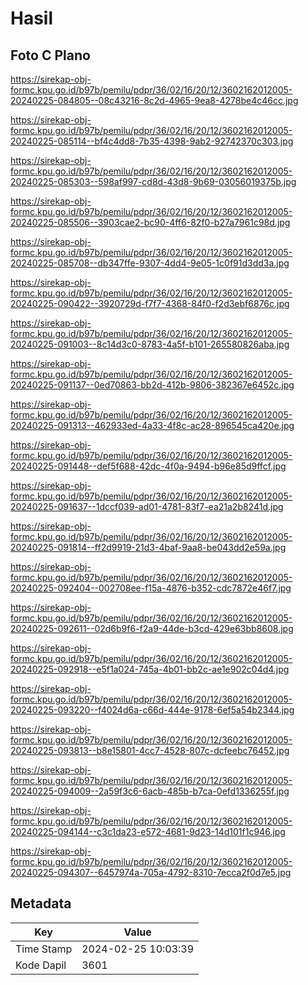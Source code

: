 # Hasil

## Foto C Plano

https://sirekap-obj-formc.kpu.go.id/b97b/pemilu/pdpr/36/02/16/20/12/3602162012005-20240225-084805--08c43216-8c2d-4965-9ea8-4278be4c46cc.jpg

https://sirekap-obj-formc.kpu.go.id/b97b/pemilu/pdpr/36/02/16/20/12/3602162012005-20240225-085114--bf4c4dd8-7b35-4398-9ab2-92742370c303.jpg

https://sirekap-obj-formc.kpu.go.id/b97b/pemilu/pdpr/36/02/16/20/12/3602162012005-20240225-085303--598af997-cd8d-43d8-9b69-03056019375b.jpg

https://sirekap-obj-formc.kpu.go.id/b97b/pemilu/pdpr/36/02/16/20/12/3602162012005-20240225-085506--3903cae2-bc90-4ff6-82f0-b27a7961c98d.jpg

https://sirekap-obj-formc.kpu.go.id/b97b/pemilu/pdpr/36/02/16/20/12/3602162012005-20240225-085708--db347ffe-9307-4dd4-9e05-1c0f91d3dd3a.jpg

https://sirekap-obj-formc.kpu.go.id/b97b/pemilu/pdpr/36/02/16/20/12/3602162012005-20240225-090422--3920729d-f7f7-4368-84f0-f2d3ebf6876c.jpg

https://sirekap-obj-formc.kpu.go.id/b97b/pemilu/pdpr/36/02/16/20/12/3602162012005-20240225-091003--8c14d3c0-8783-4a5f-b101-265580826aba.jpg

https://sirekap-obj-formc.kpu.go.id/b97b/pemilu/pdpr/36/02/16/20/12/3602162012005-20240225-091137--0ed70863-bb2d-412b-9806-382367e6452c.jpg

https://sirekap-obj-formc.kpu.go.id/b97b/pemilu/pdpr/36/02/16/20/12/3602162012005-20240225-091313--462933ed-4a33-4f8c-ac28-896545ca420e.jpg

https://sirekap-obj-formc.kpu.go.id/b97b/pemilu/pdpr/36/02/16/20/12/3602162012005-20240225-091448--def5f688-42dc-4f0a-9494-b96e85d9ffcf.jpg

https://sirekap-obj-formc.kpu.go.id/b97b/pemilu/pdpr/36/02/16/20/12/3602162012005-20240225-091637--1dccf039-ad01-4781-83f7-ea21a2b8241d.jpg

https://sirekap-obj-formc.kpu.go.id/b97b/pemilu/pdpr/36/02/16/20/12/3602162012005-20240225-091814--ff2d9919-21d3-4baf-9aa8-be043dd2e59a.jpg

https://sirekap-obj-formc.kpu.go.id/b97b/pemilu/pdpr/36/02/16/20/12/3602162012005-20240225-092404--002708ee-f15a-4876-b352-cdc7872e46f7.jpg

https://sirekap-obj-formc.kpu.go.id/b97b/pemilu/pdpr/36/02/16/20/12/3602162012005-20240225-092611--02d6b9f6-f2a9-44de-b3cd-429e63bb8608.jpg

https://sirekap-obj-formc.kpu.go.id/b97b/pemilu/pdpr/36/02/16/20/12/3602162012005-20240225-092918--e5f1a024-745a-4b01-bb2c-ae1e902c04d4.jpg

https://sirekap-obj-formc.kpu.go.id/b97b/pemilu/pdpr/36/02/16/20/12/3602162012005-20240225-093220--f4024d6a-c66d-444e-9178-6ef5a54b2344.jpg

https://sirekap-obj-formc.kpu.go.id/b97b/pemilu/pdpr/36/02/16/20/12/3602162012005-20240225-093813--b8e15801-4cc7-4528-807c-dcfeebc76452.jpg

https://sirekap-obj-formc.kpu.go.id/b97b/pemilu/pdpr/36/02/16/20/12/3602162012005-20240225-094009--2a59f3c6-6acb-485b-b7ca-0efd1336255f.jpg

https://sirekap-obj-formc.kpu.go.id/b97b/pemilu/pdpr/36/02/16/20/12/3602162012005-20240225-094144--c3c1da23-e572-4681-9d23-14d101f1c946.jpg

https://sirekap-obj-formc.kpu.go.id/b97b/pemilu/pdpr/36/02/16/20/12/3602162012005-20240225-094307--6457974a-705a-4792-8310-7ecca2f0d7e5.jpg


## Metadata

| Key        | Value               |
| ---------- | ------------------- |
| Time Stamp | 2024-02-25 10:03:39 |
| Kode Dapil | 3601                |



